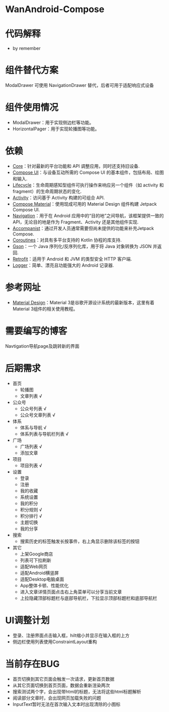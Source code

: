 # WanAndroid-Compose

# 代码解释
 - by remember
    
# 组件替代方案
ModalDrawer 可使用 NavigationDrawer 替代，后者可用于适配响应式设备

# 组件使用情况
 - ModalDrawer：用于实现侧边栏等功能。
 - HorizontalPager：用于实现轮播图等功能。

# 依赖
 - [Core](https://developer.android.google.cn/jetpack/androidx/releases/core?hl=zh-cn)：针对最新的平台功能和 API 调整应用，同时还支持旧设备.
 - [Compose UI](https://developer.android.google.cn/jetpack/androidx/releases/compose-ui?hl=zh-cn)：与设备互动所需的 Compose UI 的基本组件，包括布局、绘图和输入.
 - [Lifecycle](https://developer.android.google.cn/jetpack/androidx/releases/lifecycle?hl=zh-cn)：生命周期感知型组件可执行操作来响应另一个组件（如 activity 和 fragment）的生命周期状态的变化.
 - [Activity](https://developer.android.google.cn/jetpack/androidx/releases/activity?hl=zh-cn)：访问基于 Activity 构建的可组合 API.
 - [Compose Material](https://developer.android.google.cn/jetpack/androidx/releases/compose-material?hl=zh-cn)：使用现成可用的 Material Design 组件构建 Jetpack Compose UI.
 - [Navigation](https://developer.android.google.cn/jetpack/androidx/releases/navigation?hl=zh-cn)：用于在 Android 应用中的“目的地”之间导航，该框架提供一致的 API，无论目的地是作为 Fragment、Activity 还是其他组件实现.
 - [Accompanist](https://github.com/google/accompanist)：通过开发人员通常需要但尚未提供的功能来补充Jetpack Compose.
 - [Coroutines](https://github.com/Kotlin/kotlinx.coroutines)：对具有多平台支持的 Kotlin 协程的库支持.
 - [Gson](https://github.com/google/gson)：一个 Java 序列化/反序列化库，用于将 Java 对象转换为 JSON 并返回.
 - [Retrofit](https://github.com/square/retrofit)：适用于 Android 和 JVM 的类型安全 HTTP 客户端.
 - [Logger](https://github.com/orhanobut/logger)：简单、漂亮且功能强大的 Android 记录器.

# 参考网址
 - [Material Design](https://m3.material.io/)：Material 3是谷歌开源设计系统的最新版本，这里有着Material 3组件的相关使用教程。 

# 需要编写的博客
Navtigation导航page及跳转新的界面

# 后期需求
 - 首页
    - 轮播图
    - 文章列表 √
 - 公众号
    - 公众号列表 √
    - 公众号文章列表 √
 - 体系
    - 体系与导航 √
    - 体系列表与导航栏列表 √
 - 广场
    - 广场列表 √
    - 添加文章
 - 项目
    - 项目列表 √
 - 设置
    - 登录
    - 注册
    - 我的收藏
    - 系统设置
    - 我的积分
    - 积分规则 √
    - 积分排行 √
    - 主题切换
    - 我的分享
 - 搜索
   - 搜索历史的标签触发长按事件，右上角显示删除该标签的按钮 
 - 其它
   - 上架Google商店 
   - 列表可下拉刷新
   - 适配Web网页
   - 适配Android横竖屏
   - 适配Desktop电脑桌面
   - App整体卡顿、性能优化
   - 进入文章详情页面点击右上角菜单可以分享当前文章
   - 上拉隐藏顶部标题栏与底部导航栏，下拉显示顶部标题栏和底部导航栏

# UI调整计划
 - 登录、注册界面点击输入框，hilt缩小并显示在输入框的上方
 - 侧边栏使用列表使用ConstraintLayout重构

# 当前存在BUG
 - 首页切换到其它页面会触发一次请求，更新首页数据
 - 从其它页面切换到首页页面，数据会重新渲染两次
 - 搜索测试两个字，会出现带html的标题，无法将这些html标题解析
 - 阅读部分文章时，会出现网页加载失败的问题
 - InputText暂时无法在首次输入文本时出现清除的小图标
